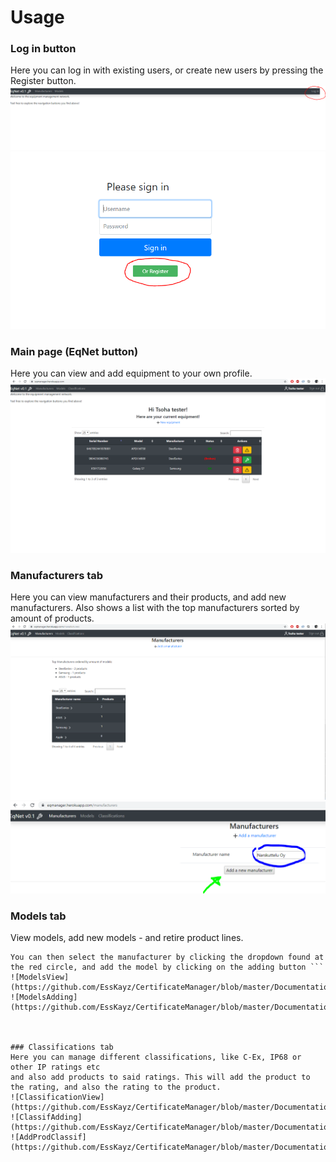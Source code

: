 # Usage

### Log in button
Here you can log in with existing users, or create new users by pressing the Register button.
![LoginBtn](https://github.com/EssKayz/CertificateManager/blob/master/Documentation/Images/LoginLocation.PNG)
![RegisterBtn](https://github.com/EssKayz/CertificateManager/blob/master/Documentation/Images/RegisterButton.PNG)

### Main page (EqNet button)
Here you can view and add equipment to your own profile.
![MainPageView](https://github.com/EssKayz/CertificateManager/blob/master/Documentation/Images/homepage.PNG)

### Manufacturers tab
Here you can view manufacturers and their products, and add new manufacturers.
Also shows a list with the top manufacturers sorted by amount of products.
![ManufacturersView](https://github.com/EssKayz/CertificateManager/blob/master/Documentation/Images/manufacturers.PNG)
![ManufacturersAdding](https://github.com/EssKayz/CertificateManager/blob/master/Documentation/Images/addmanuf.PNG)


### Models tab
View models, add new models - and retire product lines.
```Navigate to /models by clicking the Models tab, then "Add model" and fill in the model name.
You can then select the manufacturer by clicking the dropdown found at the red circle, and add the model by clicking on the adding button ```
![ModelsView](https://github.com/EssKayz/CertificateManager/blob/master/Documentation/Images/models.PNG)
![ModelsAdding](https://github.com/EssKayz/CertificateManager/blob/master/Documentation/Images/addmodel.PNG)



### Classifications tab
Here you can manage different classifications, like C-Ex, IP68 or other IP ratings etc
and also add products to said ratings. This will add the product to the rating, and also the rating to the product.
![ClassificationView](https://github.com/EssKayz/CertificateManager/blob/master/Documentation/Images/classifications.PNG)
![ClassifAdding](https://github.com/EssKayz/CertificateManager/blob/master/Documentation/Images/addclassif.PNG)
![AddProdClassif](https://github.com/EssKayz/CertificateManager/blob/master/Documentation/Images/addprodtoclassif.PNG)


